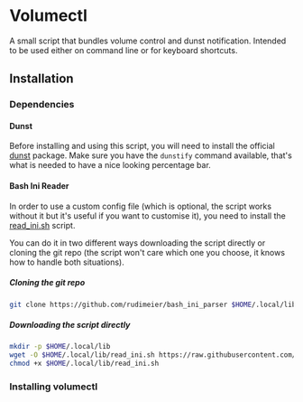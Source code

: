# Volumectl
A small script that bundles volume control and dunst notification. Intended to be used either on command line or for keyboard shortcuts.


## Installation

### Dependencies

#### Dunst
Before installing and using this script, you will need to install the official 
[dunst](https://wiki.archlinux.org/title/Dunst) package.
Make sure you have the `dunstify` command available, that's what is needed to
have a nice looking percentage bar.

#### Bash Ini Reader

In order to use a custom config file (which is optional, the script works
without it but it's useful if you want to customise it), you need to install
the [read_ini.sh](https://raw.githubusercontent.com/rudimeier/bash_ini_parser/master/read_ini.sh) script.

You can do it in two different ways downloading the script directly or cloning
the git repo (the script won't care which one you choose, it knows how to handle
both situations).

##### Cloning the git repo
```bash
git clone https://github.com/rudimeier/bash_ini_parser $HOME/.local/lib/bash_ini_parser
```

##### Downloading the script directly
```bash
mkdir -p $HOME/.local/lib
wget -O $HOME/.local/lib/read_ini.sh https://raw.githubusercontent.com/rudimeier/bash_ini_parser/master/read_ini.sh
chmod +x $HOME/.local/lib/read_ini.sh
```


### Installing volumectl


